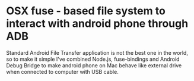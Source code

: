 # OSX fuse - based file system to interact with android phone through ADB

Standard Android File Transfer application is not the best one in the world, so to make it simple I've combined Node.js, fuse-bindings and Android Debug Bridge to make android phone on Mac behave like external drive when connected to computer with USB cable.
